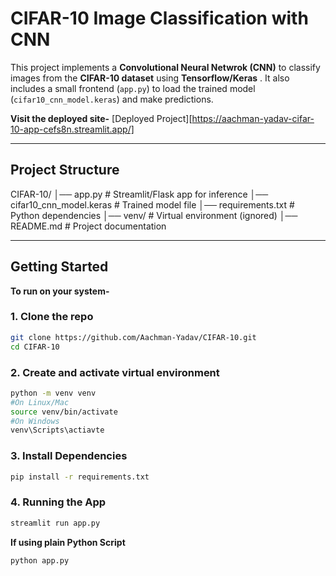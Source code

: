 # CIFAR-10 Image Classification with CNN 

This project implements a **Convolutional Neural Netwrok (CNN)** to classify images from the **CIFAR-10 dataset** using **Tensorflow/Keras** .
It also includes a small frontend (`app.py`) to load the trained model (`cifar10_cnn_model.keras`) and make predictions.

**Visit the deployed site-**
[Deployed Project][https://aachman-yadav-cifar-10-app-cefs8n.streamlit.app/]

---
## Project Structure
CIFAR-10/
│── app.py # Streamlit/Flask app for inference
│── cifar10_cnn_model.keras # Trained model file
│── requirements.txt # Python dependencies
│── venv/ # Virtual environment (ignored)
│── README.md # Project documentation

---
## Getting Started

**To run on your system-**

### 1. Clone the repo
```bash
git clone https://github.com/Aachman-Yadav/CIFAR-10.git
cd CIFAR-10
```

### 2. Create and activate virtual environment
```bash
python -m venv venv
#On Linux/Mac
source venv/bin/activate
#On Windows
venv\Scripts\actiavte
```

### 3. Install Dependencies
```bash
pip install -r requirements.txt
```

### 4. Running the App
```bash
streamlit run app.py
```
**If using plain Python Script**
```bash
python app.py
```